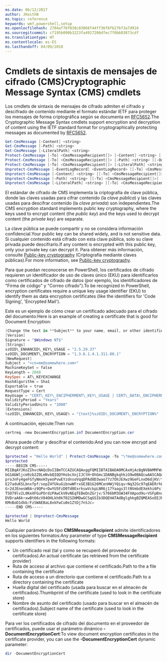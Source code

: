 ```yaml
---
ms.date: 06/12/2017
author: JKeithB
ms.topic: reference
keywords: wmf,powershell,setup
ms.openlocfilehash: 2704af76f038c03066f44ff36f8fb276f3a7d916
ms.sourcegitcommit: cf195b090b3223fa4917206dfec7f0b603873cdf
ms.translationtype: HT
ms.contentlocale: es-ES
ms.lasthandoff: 04/09/2018
---
```

# <a name="cryptographic-message-syntax-cms-cmdlets"></a><span data-ttu-id="2f402-102">Cmdlets de sintaxis de mensajes de cifrado (CMS)</span><span class="sxs-lookup"><span data-stu-id="2f402-102">Cryptographic Message Syntax (CMS) cmdlets</span></span>

<span data-ttu-id="2f402-103">Los cmdlets de sintaxis de mensajes de cifrado admiten el cifrado y descifrado de contenido mediante el formato estándar IETF para proteger los mensajes de forma criptográfica según se documenta en [RFC5652](https://tools.ietf.org/html/rfc5652).</span><span class="sxs-lookup"><span data-stu-id="2f402-103">The Cryptographic Message Syntax cmdlets support encryption and decryption of content using the IETF standard format for cryptographically protecting messages as documented by [RFC5652](https://tools.ietf.org/html/rfc5652).</span></span>

```powershell
Get-CmsMessage [-Content] <string>
Get-CmsMessage [-Path] <string>
Get-CmsMessage [-LiteralPath] <string>
Protect-CmsMessage [-To] <CmsMessageRecipient[]> [-Content] <string> [[-OutFile] <string>]
Protect-CmsMessage [-To] <CmsMessageRecipient[]> [-Path] <string> [[-OutFile] <string>]
Protect-CmsMessage [-To] <CmsMessageRecipient[]> [-LiteralPath] <string> [[-OutFile] <string>]
Unprotect-CmsMessage [-EventLogRecord] <EventLogRecord> [[-To] <CmsMessageRecipient[]>] [-IncludeContext]
Unprotect-CmsMessage [-Content] <string> [[-To] <CmsMessageRecipient[]>] [-IncludeContext]
Unprotect-CmsMessage [-Path] <string> [[-To] <CmsMessageRecipient[]>] [-IncludeContext]
Unprotect-CmsMessage [-LiteralPath] <string> [[-To] <CmsMessageRecipient[]>] [-IncludeContext]
```

<span data-ttu-id="2f402-104">El estándar de cifrado de CMS implementa la criptografía de clave pública, donde las claves usadas para cifrar contenido (la *clave pública*) y las claves usadas para descifrar contenido (la *clave privada*) son independientes.</span><span class="sxs-lookup"><span data-stu-id="2f402-104">The CMS encryption standard implements public key cryptography, where the keys used to encrypt content (the *public key*) and the keys used to decrypt content (the *private key*) are separate.</span></span>

<span data-ttu-id="2f402-105">La clave pública se puede compartir y no se considera información confidencial.</span><span class="sxs-lookup"><span data-stu-id="2f402-105">Your public key can be shared widely, and is not sensitive data.</span></span> <span data-ttu-id="2f402-106">Si cualquier contenido está cifrado con esta clave pública, solo su clave privada puede descifrarlo.</span><span class="sxs-lookup"><span data-stu-id="2f402-106">If any content is encrypted with this public key, only your private key can decrypt it.</span></span> <span data-ttu-id="2f402-107">Para obtener más información, consulte [Public-key cryptography](https://en.wikipedia.org/wiki/Public-key_cryptography) (Criptografía mediante claves públicas).</span><span class="sxs-lookup"><span data-stu-id="2f402-107">For more information, see [Public-key cryptography](https://en.wikipedia.org/wiki/Public-key_cryptography).</span></span>

<span data-ttu-id="2f402-108">Para que puedan reconocerse en PowerShell, los certificados de cifrado requieren un identificador de uso de claves único (EKU) para identificarlos como certificados de cifrado de datos (por ejemplo, los identificadores de "Firma de código" y "Correo cifrado").</span><span class="sxs-lookup"><span data-stu-id="2f402-108">To be recognized in PowerShell, encryption certificates require a unique key usage identifier (EKU) to identify them as data encryption certificates (like the identifiers for 'Code Signing', 'Encrypted Mail').</span></span>

<span data-ttu-id="2f402-109">Este es un ejemplo de cómo crear un certificado adecuado para el cifrado del documento:</span><span class="sxs-lookup"><span data-stu-id="2f402-109">Here is an example of creating a certificate that is good for Document Encryption:</span></span>

```powershell
(Change the text in **Subject** to your name, email, or other identifier), and put in a file (i.e.: DocumentEncryption.inf):
[Version]
Signature = "$Windows NT$"
[Strings]
szOID\_ENHANCED\_KEY\_USAGE = "2.5.29.37"
szOID\_DOCUMENT\_ENCRYPTION = "1.3.6.1.4.1.311.80.1"
[NewRequest]
Subject = "<cn=me@somewhere.com>"
MachineKeySet = false
KeyLength = 2048
KeySpec = AT\_KEYEXCHANGE
HashAlgorithm = Sha1
Exportable = true
RequestType = Cert
KeyUsage = "CERT\_KEY\_ENCIPHERMENT\_KEY\_USAGE | CERT\_DATA\_ENCIPHERMENT\_KEY\_USAGE"
ValidityPeriod = "Years"
ValidityPeriodUnits = "1000"
[Extensions]
%szOID\_ENHANCED\_KEY\_USAGE% = "{text}%szOID\_DOCUMENT\_ENCRYPTION%"
```

<span data-ttu-id="2f402-110">A continuación, ejecute:</span><span class="sxs-lookup"><span data-stu-id="2f402-110">Then run:</span></span>
```powershell
certreq -new DocumentEncryption.inf DocumentEncryption.cer
```

<span data-ttu-id="2f402-111">Ahora puede cifrar y descifrar el contenido:</span><span class="sxs-lookup"><span data-stu-id="2f402-111">And you can now encrypt and decrypt content:</span></span>

```powershell
$protected = "Hello World" | Protect-CmsMessage -To "\*me@somewhere.com\*[](mailto:*leeholm@microsoft.com*)"
$protected
-----BEGIN CMS-----
MIIBqAYJKoZIhvcNAQcDoIIBmTCCAZUCAQAxggFQMIIBTAIBADA0MCAxHjAcBgNVBAMMFWxlZWhv
bG1AbWljcm9zb2Z0LmNvbQIQQYHsbcXnjIJCtH+OhGmc1DANBgkqhkiG9w0BAQcwAASCAQAnkFHM
proJnFy4geFGfyNmxH3yeoPvwEYzdnsoVqqDPAd8D3wao77z7OhJEXwz9GeFLnxD6djKV/tF4PxR
E27aduKSLbnxfpf/sepZ4fUkuGibnwWFrxGE3B1G26MCenHWjYQiqv+Nq32Gc97qEAERrhLv6S4R
G+2dJEnesW8A+z9QPo+DwYU5FzD0Td0ExrkswVckpLNR6j17Yaags3ltNVmbdEXekhi6Psf2MLMP
TSO79lv2L0KeXFGuPOrdzPAwCkV0vNEqTEBeDnZGrjv/5766bM3GW34FXApod9u+VSFpBnqVOCBA
DVDraA6k+xwBt66cV84OHLkh0kT02SIHMDwGCSqGSIb3DQEHATAdBglghkgBZQMEASoEEJbJaiRl
KMnBoD1dkb/FzSWAEBaL8xkFwCu0e1ZtDj7nSJc=
-----END CMS-----

$protected | Unprotect-CmsMessage
Hello World
```

<span data-ttu-id="2f402-112">Cualquier parámetro de tipo **CMSMessageRecipient** admite identificadores en los siguientes formatos:</span><span class="sxs-lookup"><span data-stu-id="2f402-112">Any parameter of type **CMSMessageRecipient** supports identifiers in the following formats:</span></span>
- <span data-ttu-id="2f402-113">Un certificado real (tal y como se recuperó del proveedor de certificados).</span><span class="sxs-lookup"><span data-stu-id="2f402-113">An actual certificate (as retrieved from the certificate provider)</span></span>
- <span data-ttu-id="2f402-114">Ruta de acceso al archivo que contiene el certificado.</span><span class="sxs-lookup"><span data-stu-id="2f402-114">Path to the a file containing the certificate</span></span>
- <span data-ttu-id="2f402-115">Ruta de acceso a un directorio que contiene el certificado.</span><span class="sxs-lookup"><span data-stu-id="2f402-115">Path to a directory containing the certificate</span></span>
- <span data-ttu-id="2f402-116">Huella digital del certificado (usada para buscar en el almacén de certificados).</span><span class="sxs-lookup"><span data-stu-id="2f402-116">Thumbprint of the certificate (used to look in the certificate store)</span></span>
- <span data-ttu-id="2f402-117">Nombre de asunto del certificado (usado para buscar en el almacén de certificados).</span><span class="sxs-lookup"><span data-stu-id="2f402-117">Subject name of the certificate (used to look in the certificate store)</span></span>

<span data-ttu-id="2f402-118">Para ver los certificados de cifrado del documento en el proveedor de certificados, puede usar el parámetro dinámico **-DocumentEncryptionCert**:</span><span class="sxs-lookup"><span data-stu-id="2f402-118">To view document encryption certificates in the certificate provider, you can use the **-DocumentEncryptionCert** dynamic parameter:</span></span>

```powershell
dir -DocumentEncryptionCert
```